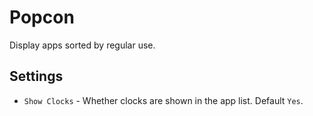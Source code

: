 Popcon
======

Display apps sorted by regular use.

Settings
--------

- `Show Clocks` - Whether clocks are shown in the app list. Default `Yes`.
